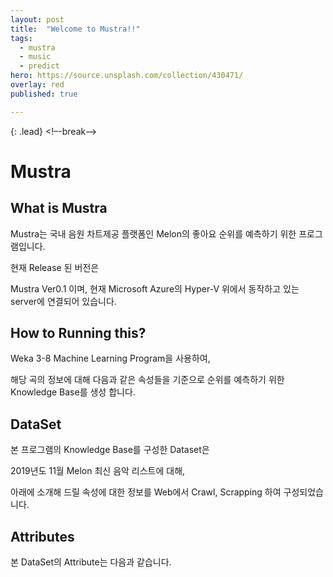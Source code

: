 ```yaml
---
layout: post
title:  "Welcome to Mustra!!"
tags:
  - mustra
  - music
  - predict
hero: https://source.unsplash.com/collection/430471/
overlay: red
published: true

---
```

{: .lead}
<!–-break-–>

Mustra
===


What is Mustra
---

Mustra는 국내 음원 차트제공 플랫폼인 Melon의 좋아요 순위를 예측하기 위한 프로그램입니다.

현재 Release 된 버전은 

Mustra Ver0.1 이며, 현재 Microsoft Azure의 Hyper-V 위에서 동작하고 있는 server에 연결되어 있습니다.

How to Running this?
---

Weka 3-8 Machine Learning Program을 사용하여, 

해당 곡의 정보에 대해 다음과 같은 속성들을 기준으로 순위를 예측하기 위한 Knowledge Base를 생성 합니다.

DataSet
---

본 프로그램의 Knowledge Base를 구성한 Dataset은 

2019년도 11월 Melon 최신 음악 리스트에 대해, 

아래에 소개해 드릴 속성에 대한 정보를 Web에서 Crawl, Scrapping 하여 구성되었습니다.

Attributes
---

본 DataSet의 Attribute는 다음과 같습니다.


